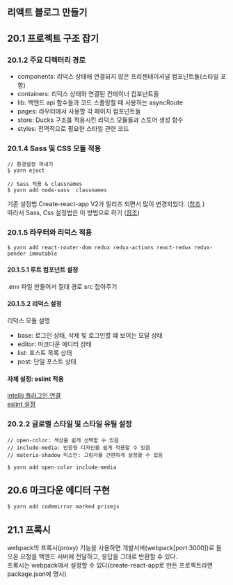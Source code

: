 리액트 블로그 만들기
----------------
## 20.1 프로젝트 구조 잡기
### 20.1.2 주요 디렉터리 경로
+ components: 리덕스 상태에 연결되지 않은 프리젠테이셔널 컴포넌트들(스타일 포함)
+ containers: 리덕스 상태와 연결된 컨테이너 컴포넌트들
+ lib: 백엔드 api 함수들과 코드 스플링할 때 사용하는 asyncRoute
+ pages: 라우터에서 사용할 각 페이지 컴포넌트들
+ store: Ducks 구조를 적용시킨 리덕스 모듈들과 스토어 생성 함수
+ styles: 전역적으로 필요한 스타일 관련 코드

### 20.1.4 Sass 및 CSS 모듈 적용
~~~
// 환경설정 꺼내기
$ yarn eject

// Sass 적용 & classnames
$ yarn add node-sass  classnames
~~~
기존 설정법 Create-react-app V2가 릴리즈 되면서 많이 변경되었다. ([참조](https://velog.io/@velopert/create-react-app-v2) )  
따라서 Sass, Css 설정법은 이 방법으로 하기 ([참조](https://velog.io/@velopert/react-component-styling))

### 20.1.5 라우터와 리덕스 적용
~~~
$ yarn add react-router-dom redux redux-actions react-redux redux-pender immutable
~~~

#### 20.1.5.1 루트 컴포넌트 설정
.env 파일 만들어서 절대 경로 src 잡아주기

#### 20.1.5.2 리덕스 설정
리덕스 모듈 설명
+ base: 로그인 상태, 삭제 및 로그인할 떄 보이는 모달 상태
+ editor: 마크다운 에디터 상태
+ list: 포스트 목록 상태
+ post: 단일 포스트 상태

#### 자체 설정: eslint 적용
[intellij 플러그인 연결](https://jojoldu.tistory.com/230)  
[eslint 설정](https://velog.io/@velopert/eslint-and-prettier-in-react)

### 20.2.2 글로벌 스타일 및 스타일 유틸 설정
~~~
// open-color: 색상을 쉽게 선택할 수 있음
// include-media: 반응형 디자인을 쉽게 적용할 수 있음
// materia-shadow 믹스인: 그림자를 간편하게 설정할 수 있음

$ yarn add open-color include-media
~~~

## 20.6  마크다운 에디터 구현
~~~
$ yarn add codemirror marked prismjs
~~~

## 21.1 프록시
webpack의 프록시(proxy) 기능을 사용하면 개발서버(webpack[port:3000])로 들오온 요청을 백엔드 서버에 전달하고, 응답을 그대로 반환할 수 있다.  
프록시는 webpack에서 설정할 수 있다(create-react-app로 만든 프로젝트라면 package.json에 명시)